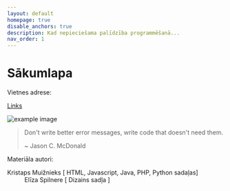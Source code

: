 ```yaml
---
layout: default
homepage: true
disable_anchors: true
description: Kad nepieciešama palīdzība programmēšanā...
nav_order: 1
---
```


# Sākumlapa

Vietnes adrese:

[Links](https://kristapsmu.github.io/progr/)


![example image](/progr/media/landinggifs.png)

> Don't write better error messages, write code that doesn't need them.
>
> ~ Jason C. McDonald


Materiāla autori:
<dl>
    <dt>Kristaps Muižnieks [ HTML, Javascript, Java, PHP, Python sadaļas] </dt>
    <dd>Elīza Spilnere [ Dizains sadļa ]</dd>
</dl>
